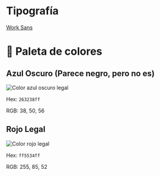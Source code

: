 # Tipografía

[Work Sans](https://fonts.google.com/specimen/Work+Sans#standard-styles)

# 🎨 Paleta de colores


## Azul Oscuro (Parece negro, pero no es)
![Color azul oscuro legal](https://i.ibb.co/J2Wyr8z/Color-Azul-Oscuro-Legal.png)

Hex: `263238ff`

RGB: 38, 50, 56



## Rojo Legal
![Color rojo legal](https://i.ibb.co/mcndDwt/Color-Rojo-Legal.png)

Hex: `ff5534ff`

RGB: 255, 85, 52
